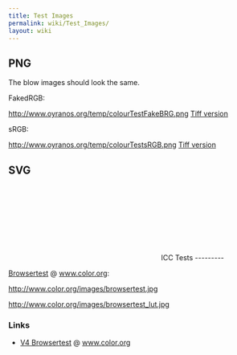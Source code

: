 ```yaml
---
title: Test Images
permalink: wiki/Test_Images/
layout: wiki
---
```


PNG
---

The blow images should look the same.

FakedRGB:

<http://www.oyranos.org/temp/colourTestFakeBRG.png> [Tiff
version](http://www.oyranos.org/temp/colourTestFakeBRG.tif)

sRGB:

<http://www.oyranos.org/temp/colourTestsRGB.png> [Tiff
version](http://www.oyranos.org/temp/colourTestsRGB.tif)

SVG
---

<svg>
<http://www.oyranos.org/images/ImageWithEmbeddedICC.svg>

</svg>
ICC Tests
---------

[Browsertest](http://www.color.org/browsertest.xalter) @ www.color.org:

<http://www.color.org/images/browsertest.jpg>

<http://www.color.org/images/browsertest_lut.jpg>

### Links

-   [V4 Browsertest](http://www.color.org/version4html.xalter) @
    www.color.org

